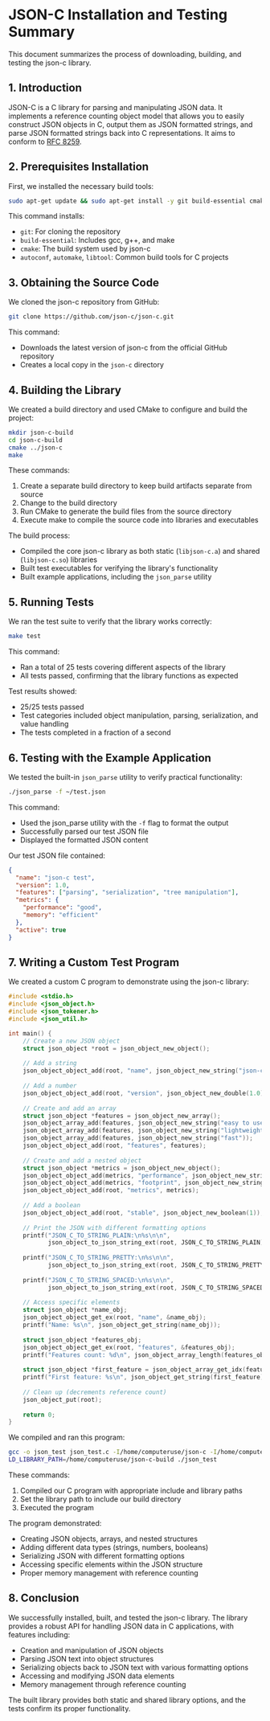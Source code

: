 # JSON-C Installation and Testing Summary

This document summarizes the process of downloading, building, and testing the json-c library.

## 1. Introduction

JSON-C is a C library for parsing and manipulating JSON data. It implements a reference counting object model that allows you to easily construct JSON objects in C, output them as JSON formatted strings, and parse JSON formatted strings back into C representations. It aims to conform to [RFC 8259](https://www.rfc-editor.org/rfc/rfc8259).

## 2. Prerequisites Installation

First, we installed the necessary build tools:

```bash
sudo apt-get update && sudo apt-get install -y git build-essential cmake autoconf automake libtool
```

This command installs:
- `git`: For cloning the repository
- `build-essential`: Includes gcc, g++, and make
- `cmake`: The build system used by json-c
- `autoconf`, `automake`, `libtool`: Common build tools for C projects

## 3. Obtaining the Source Code

We cloned the json-c repository from GitHub:

```bash
git clone https://github.com/json-c/json-c.git
```

This command:
- Downloads the latest version of json-c from the official GitHub repository
- Creates a local copy in the `json-c` directory

## 4. Building the Library

We created a build directory and used CMake to configure and build the project:

```bash
mkdir json-c-build
cd json-c-build
cmake ../json-c
make
```

These commands:
1. Create a separate build directory to keep build artifacts separate from source
2. Change to the build directory
3. Run CMake to generate the build files from the source directory
4. Execute make to compile the source code into libraries and executables

The build process:
- Compiled the core json-c library as both static (`libjson-c.a`) and shared (`libjson-c.so`) libraries
- Built test executables for verifying the library's functionality
- Built example applications, including the `json_parse` utility

## 5. Running Tests

We ran the test suite to verify that the library works correctly:

```bash
make test
```

This command:
- Ran a total of 25 tests covering different aspects of the library
- All tests passed, confirming that the library functions as expected

Test results showed:
- 25/25 tests passed
- Test categories included object manipulation, parsing, serialization, and value handling
- The tests completed in a fraction of a second

## 6. Testing with the Example Application

We tested the built-in `json_parse` utility to verify practical functionality:

```bash
./json_parse -f ~/test.json
```

This command:
- Used the json_parse utility with the `-f` flag to format the output
- Successfully parsed our test JSON file
- Displayed the formatted JSON content

Our test JSON file contained:
```json
{
  "name": "json-c test",
  "version": 1.0,
  "features": ["parsing", "serialization", "tree manipulation"],
  "metrics": {
    "performance": "good",
    "memory": "efficient"
  },
  "active": true
}
```

## 7. Writing a Custom Test Program

We created a custom C program to demonstrate using the json-c library:

```c
#include <stdio.h>
#include <json_object.h>
#include <json_tokener.h>
#include <json_util.h>

int main() {
    // Create a new JSON object
    struct json_object *root = json_object_new_object();
    
    // Add a string
    json_object_object_add(root, "name", json_object_new_string("json-c example"));
    
    // Add a number
    json_object_object_add(root, "version", json_object_new_double(1.0));
    
    // Create and add an array
    struct json_object *features = json_object_new_array();
    json_object_array_add(features, json_object_new_string("easy to use"));
    json_object_array_add(features, json_object_new_string("lightweight"));
    json_object_array_add(features, json_object_new_string("fast"));
    json_object_object_add(root, "features", features);
    
    // Create and add a nested object
    struct json_object *metrics = json_object_new_object();
    json_object_object_add(metrics, "performance", json_object_new_string("excellent"));
    json_object_object_add(metrics, "footprint", json_object_new_string("small"));
    json_object_object_add(root, "metrics", metrics);
    
    // Add a boolean
    json_object_object_add(root, "stable", json_object_new_boolean(1));
    
    // Print the JSON with different formatting options
    printf("JSON_C_TO_STRING_PLAIN:\n%s\n\n", 
           json_object_to_json_string_ext(root, JSON_C_TO_STRING_PLAIN));
    
    printf("JSON_C_TO_STRING_PRETTY:\n%s\n\n", 
           json_object_to_json_string_ext(root, JSON_C_TO_STRING_PRETTY));
    
    printf("JSON_C_TO_STRING_SPACED:\n%s\n\n", 
           json_object_to_json_string_ext(root, JSON_C_TO_STRING_SPACED));
    
    // Access specific elements
    struct json_object *name_obj;
    json_object_object_get_ex(root, "name", &name_obj);
    printf("Name: %s\n", json_object_get_string(name_obj));
    
    struct json_object *features_obj;
    json_object_object_get_ex(root, "features", &features_obj);
    printf("Features count: %d\n", json_object_array_length(features_obj));
    
    struct json_object *first_feature = json_object_array_get_idx(features_obj, 0);
    printf("First feature: %s\n", json_object_get_string(first_feature));
    
    // Clean up (decrements reference count)
    json_object_put(root);
    
    return 0;
}
```

We compiled and ran this program:

```bash
gcc -o json_test json_test.c -I/home/computeruse/json-c -I/home/computeruse/json-c-build -L/home/computeruse/json-c-build -ljson-c
LD_LIBRARY_PATH=/home/computeruse/json-c-build ./json_test
```

These commands:
1. Compiled our C program with appropriate include and library paths
2. Set the library path to include our build directory
3. Executed the program

The program demonstrated:
- Creating JSON objects, arrays, and nested structures
- Adding different data types (strings, numbers, booleans)
- Serializing JSON with different formatting options
- Accessing specific elements within the JSON structure
- Proper memory management with reference counting

## 8. Conclusion

We successfully installed, built, and tested the json-c library. The library provides a robust API for handling JSON data in C applications, with features including:

- Creation and manipulation of JSON objects
- Parsing JSON text into object structures
- Serializing objects back to JSON text with various formatting options
- Accessing and modifying JSON data elements
- Memory management through reference counting

The built library provides both static and shared library options, and the tests confirm its proper functionality.
